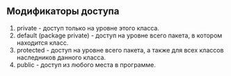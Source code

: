 ## Модификаторы доступа
1) private - доступ только на уровне этого класса.
2) default (package private) - доступ на уровне всего пакета, в котором находится класс.
3) protected - доступ на уровне всего пакета, а также для всех классов наследников данного класса.
4) public - доступ из любого места в программе.

